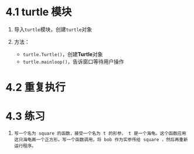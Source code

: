 # 4.1 turtle 模块


1. 导入`turtle`模块，创建`turtle`对象

2. 方法：
   + `turtle.Turtle()`，创建**Turtle**对象
   + `turtle.mainloop()`，告诉窗口等待用户操作


# 4.2 重复执行


# 4.3 练习

1. `写一个名为 square 的函数，接受一个名为 t 的形参， t 是一个海龟。这个函数应用这只海龟画一个正方形。写一个函数调用，将 bob 作为实参传给 square ，然后再重新运行程序。`